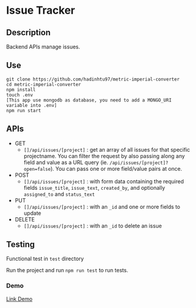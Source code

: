 # Issue Tracker

## Description
Backend APIs manage issues.

## Use
```
git clone https://github.com/hadinhtu97/metric-imperial-converter
cd metric-imperial-converter
npm install
touch .env
[This app use mongodb as database, you need to add a MONGO_URI variable into .env]
npm run start
```

## APIs
* GET
  * `[]/api/issues/[project]` : get an array of all issues for that specific projectname. You can filter the request by also passing along any field and value as a URL query (ie. `/api/issues/[project]?open=false`). You can pass one or more field/value pairs at once.
* POST
  * `[]/api/issues/[project]` : with form data containing the required fields `issue_title`, `issue_text`, `created_by`, and optionally `assigned_to` and `status_text`
* PUT
  * `[]/api/issues/[project]` : with an `_id` and one or more fields to update
* DELETE
  * `[]/api/issues/[project]` : with an `_id` to delete an issue

## Testing
Functional test in `test` directory

Run the project and run `npm run test` to run tests.

### Demo
[Link Demo](https://issue-tracker.hadinhtu97.repl.co/)
